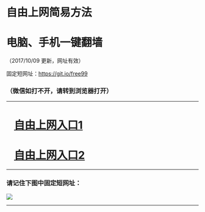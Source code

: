 ﻿# 自由上网简易方法

# 电脑、手机一键翻墙

（2017/10/09 更新，网址有效）

固定短网址：https://git.io/free99

### （微信如打不开，请转到浏览器打开）


***





# &nbsp;&nbsp; <a href="http://ft2106525331.fwq-tz-1001.info/fwqtz01.html?t=100900125194 " target="_blank">自由上网入口1</a>
# &nbsp;&nbsp; <a href="http://ft1211311917.fwq-tz-1002.info/fwqtz02.html?t=100900131450 " target="_blank">自由上网入口2</a>
***

### 请记住下图中固定短网址：

<img src="https://s3-us-west-2.amazonaws.com/fwq-1001/yjfq-20170905okok.png" /> 


***

